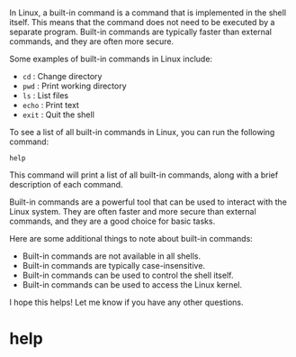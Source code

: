 # 

In Linux, a built-in command is a command that is implemented in the shell itself. This means that the command does not need to be executed by a separate program. Built-in commands are typically faster than external commands, and they are often more secure.

Some examples of built-in commands in Linux include:

* `cd` : Change directory
* `pwd` : Print working directory
* `ls` : List files
* `echo` : Print text
* `exit` : Quit the shell

To see a list of all built-in commands in Linux, you can run the following command:

```
help
```

This command will print a list of all built-in commands, along with a brief description of each command.

Built-in commands are a powerful tool that can be used to interact with the Linux system. They are often faster and more secure than external commands, and they are a good choice for basic tasks.

Here are some additional things to note about built-in commands:

* Built-in commands are not available in all shells.
* Built-in commands are typically case-insensitive.
* Built-in commands can be used to control the shell itself.
* Built-in commands can be used to access the Linux kernel.

I hope this helps! Let me know if you have any other questions.




# help 

```

```
